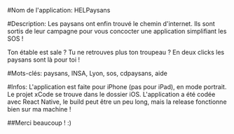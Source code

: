 #Nom de l'application: 
HELPaysans

#Description: 
Les paysans ont enfin trouvé le chemin d'internet. Ils sont sortis de leur campagne pour vous concocter une application simplifiant les SOS ! 

Ton étable est sale ? Tu ne retrouves plus ton troupeau ?
En deux clicks les paysans sont là pour toi !


#Mots-clés:
paysans, INSA, Lyon, sos, cdpaysans, aide


#Infos:
L'application est faite pour iPhone (pas pour iPad), en mode portrait. 
Le projet xCode se trouve dans le dossier iOS.
L'application a été codée avec React Native, le build peut être un peu long, mais la release fonctionne bien sur ma machine !


##Merci beaucoup ! :) 